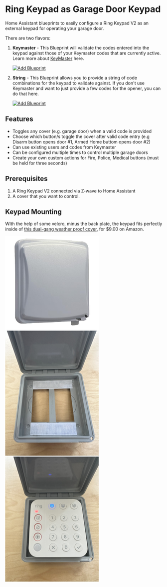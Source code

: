 # Ring Keypad as Garage Door Keypad

Home Assistant blueprints to easily configure a Ring Keypad V2 as an external keypad for operating your garage door. 

There are two flavors:
1) **Keymaster** - This Blueprint will validate the codes entered into the keypad against those of your Keymaster codes that are currently active. Learn more about [KeyMaster](https://github.com/FutureTense/keymaster) here.

   [![Add Blueprint](https://my.home-assistant.io/badges/blueprint_import.svg)]( https://my.home-assistant.io/redirect/blueprint_import/?blueprint_url=https%3A//github.com/Fiercefish1/RingKeypad_GarageDoorOpener/blob/main/GarageDoorKeypad_Keymaster.yaml)

2) **String** - This Blueprint allows you to provide a string of code combinations for the keypad to validate against. If you don't use Keymaster and want to just provide a few codes for the opener, you can do that here.

   [![Add Blueprint](https://my.home-assistant.io/badges/blueprint_import.svg)]( https://my.home-assistant.io/redirect/blueprint_import/?blueprint_url=https%3A//github.com/Fiercefish1/RingKeypad_GarageDoorOpener/blob/main/GarageDoorKeypad_String.yaml)


## Features
* Toggles any cover (e.g. garage door) when a valid code is provided
* Choose which button/s toggle the cover after valid code entry (e.g Disarm button opens door #1, Armed Home buttom opens door #2)
* Can use existing users and codes from Keymaster
* Can be configured multiple times to control multiple garage doors
* Create your own custom actions for Fire, Police, Medical buttons (must be held for three seconds)

## Prerequisites
1. A Ring Keypad V2 connected via Z-wave to Home Assistant
2. A cover that you want to control.

## Keypad Mounting
WIth the help of some velcro, minus the back plate, the keypad fits perfectly inside of [this dual-gang weather proof cover](https://www.amazon.com/gp/product/B001JEPX5I), for $9.00 on Amazon. 

<img src="keypad-box-2.jpg" width="300"> <img src="keypad-box.jpg" width="300"><img src="keypad-in-box.jpeg" width="300">

